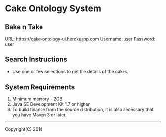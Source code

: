# Cake Ontology System #
## Bake n Take

URL: https://cake-ontology-ui.herokuapp.com
Username: user
Password: user

## Search Instructions
* Use one or few selections to get the details of the cakes.

## System Requirements
1. Minimum memory - 2GB
2. Java SE Development Kit 1.7 or higher
3. To build finance from the source distribution, it is also necessary that you have Maven 3 or later.

--------------------------------------
Copyright(C) 2018
